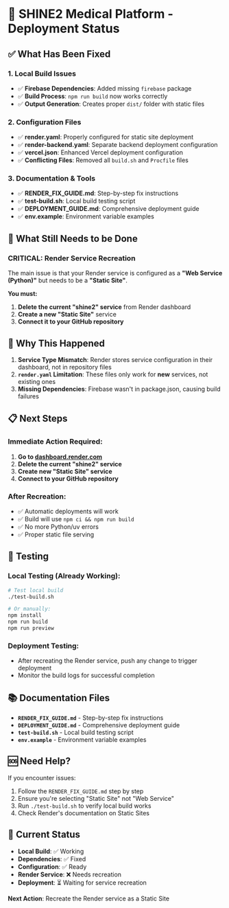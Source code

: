 # 🚀 SHINE2 Medical Platform - Deployment Status

## ✅ **What Has Been Fixed**

### 1. **Local Build Issues**
- ✅ **Firebase Dependencies**: Added missing `firebase` package
- ✅ **Build Process**: `npm run build` now works correctly
- ✅ **Output Generation**: Creates proper `dist/` folder with static files

### 2. **Configuration Files**
- ✅ **render.yaml**: Properly configured for static site deployment
- ✅ **render-backend.yaml**: Separate backend deployment configuration
- ✅ **vercel.json**: Enhanced Vercel deployment configuration
- ✅ **Conflicting Files**: Removed all `build.sh` and `Procfile` files

### 3. **Documentation & Tools**
- ✅ **RENDER_FIX_GUIDE.md**: Step-by-step fix instructions
- ✅ **test-build.sh**: Local build testing script
- ✅ **DEPLOYMENT_GUIDE.md**: Comprehensive deployment guide
- ✅ **env.example**: Environment variable examples

## 🚨 **What Still Needs to be Done**

### **CRITICAL: Render Service Recreation**
The main issue is that your Render service is configured as a **"Web Service (Python)"** but needs to be a **"Static Site"**.

**You must:**
1. **Delete the current "shine2" service** from Render dashboard
2. **Create a new "Static Site"** service
3. **Connect it to your GitHub repository**

## 🔧 **Why This Happened**

1. **Service Type Mismatch**: Render stores service configuration in their dashboard, not in repository files
2. **`render.yaml` Limitation**: These files only work for **new** services, not existing ones
3. **Missing Dependencies**: Firebase wasn't in package.json, causing build failures

## 📋 **Next Steps**

### **Immediate Action Required:**
1. **Go to [dashboard.render.com](https://dashboard.render.com)**
2. **Delete the current "shine2" service**
3. **Create new "Static Site" service**
4. **Connect to your GitHub repository**

### **After Recreation:**
- ✅ Automatic deployments will work
- ✅ Build will use `npm ci && npm run build`
- ✅ No more Python/uv errors
- ✅ Proper static file serving

## 🧪 **Testing**

### **Local Testing (Already Working):**
```bash
# Test local build
./test-build.sh

# Or manually:
npm install
npm run build
npm run preview
```

### **Deployment Testing:**
- After recreating the Render service, push any change to trigger deployment
- Monitor the build logs for successful completion

## 📚 **Documentation Files**

- **`RENDER_FIX_GUIDE.md`** - Step-by-step fix instructions
- **`DEPLOYMENT_GUIDE.md`** - Comprehensive deployment guide
- **`test-build.sh`** - Local build testing script
- **`env.example`** - Environment variable examples

## 🆘 **Need Help?**

If you encounter issues:
1. Follow the `RENDER_FIX_GUIDE.md` step by step
2. Ensure you're selecting "Static Site" not "Web Service"
3. Run `./test-build.sh` to verify local build works
4. Check Render's documentation on Static Sites

## 🎯 **Current Status**

- **Local Build**: ✅ Working
- **Dependencies**: ✅ Fixed
- **Configuration**: ✅ Ready
- **Render Service**: ❌ Needs recreation
- **Deployment**: ⏳ Waiting for service recreation

**Next Action**: Recreate the Render service as a Static Site
